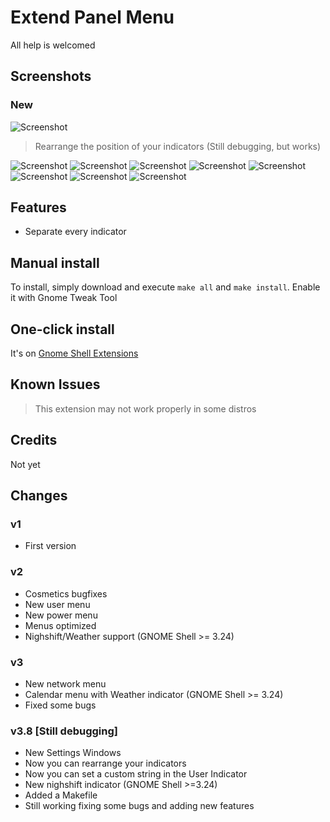 # Extend Panel Menu

All help is welcomed

## Screenshots
### New
![Screenshot](https://raw.githubusercontent.com/julio641742/extend-panel-menu/master/screenshots/settings-2.png)

> Rearrange the position of your indicators (Still debugging, but works)

![Screenshot](https://raw.githubusercontent.com/julio641742/extend-panel-menu/master/screenshots/extend-panel-2.png)
![Screenshot](https://raw.githubusercontent.com/julio641742/extend-panel-menu/master/screenshots/extend-panel-shell-theme-2.png)
![Screenshot](https://raw.githubusercontent.com/julio641742/extend-panel-menu/master/screenshots/extend-panel-volume-2.png)
![Screenshot](https://raw.githubusercontent.com/julio641742/extend-panel-menu/master/screenshots/extend-panel-network-2.png)
![Screenshot](https://raw.githubusercontent.com/julio641742/extend-panel-menu/master/screenshots/extend-panel-power-2.png)
![Screenshot](https://raw.githubusercontent.com/julio641742/extend-panel-menu/master/screenshots/extend-panel-calendar-2.png)
![Screenshot](https://raw.githubusercontent.com/julio641742/extend-panel-menu/master/screenshots/extend-panel-notifications-2.png)
![Screenshot](https://raw.githubusercontent.com/julio641742/extend-panel-menu/master/screenshots/extend-panel-user-2.png)


## Features
- Separate every indicator

## Manual install
To install, simply download and execute `make all` and  `make install`. Enable it with Gnome Tweak Tool

## One-click install
It's on [Gnome Shell Extensions](https://extensions.gnome.org/extension/1201/extend-panel-menu/)


## Known Issues
> This extension may not work properly in some distros

## Credits
Not yet

## Changes

### v1
- First version

### v2
- Cosmetics bugfixes
- New user menu
- New power menu
- Menus optimized
- Nighshift/Weather support (GNOME Shell >= 3.24)

### v3
- New network menu
- Calendar menu with Weather indicator (GNOME Shell >= 3.24)
- Fixed some bugs

### v3.8 [Still debugging]
- New Settings Windows
- Now you can rearrange your indicators
- Now you can set a custom string in the User Indicator
- New nighshift indicator (GNOME Shell >=3.24)
- Added a Makefile
- Still working fixing some bugs and adding new features
